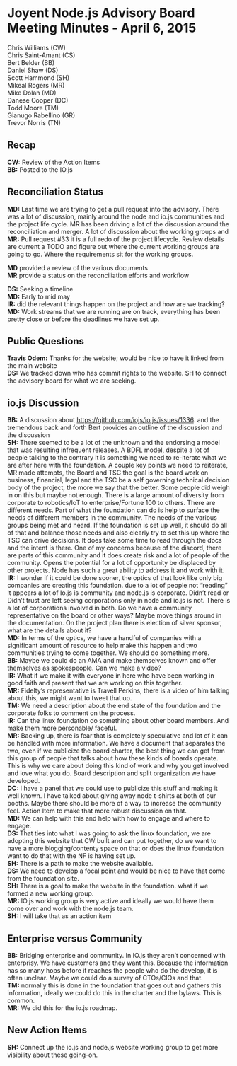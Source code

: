 # Joyent Node.js Advisory Board Meeting Minutes - April 6, 2015

Chris Williams (CW)  
Chris Saint-Amant (CS)  
Bert Belder (BB)  
Daniel Shaw (DS)  
Scott Hammond (SH)  
Mikeal Rogers (MR)  
Mike Dolan (MD)  
Danese Cooper (DC)  
Todd Moore (TM)  
Gianugo Rabellino (GR)  
Trevor Norris (TN)  




## Recap
**CW:** Review of the Action Items  
**BB:** Posted to the IO.js  


## Reconciliation Status
**MD:** Last time we are trying to get a pull request into the advisory. There was a lot of discussion, mainly around the node and io.js communities and the project life cycle. MR has been driving a lot of the discussion around the reconciliation and merger. A lot of discussion about the working groups and  
**MR:** Pull request #33 it is a full redo of the project lifecycle. Review details are current a TODO and figure out where the current working groups are going to go. Where the requirements sit for the working groups.  

**MD** provided a review of the various documents  
**MR** provide a status on the reconciliation efforts and workflow  

**DS:** Seeking a timeline  
**MD:** Early to mid may  
**IR:** did the relevant things happen on the project and how are we tracking?  
**MD:** Work streams that we are running are on track, everything has been pretty close or before the deadlines we have set up.  

## Public Questions
**Travis Odem:** Thanks for the website; would be nice to have it linked from the main website  
**DS:** We tracked down who has commit rights to the website. SH to connect the advisory board for what we are seeking.  

## io.js Discussion
**BB:** A discussion about https://github.com/iojs/io.js/issues/1336. and the tremendous back and forth Bert provides an outline of the discussion and the discussion  
**SH:** There seemed to be a lot of the unknown and the endorsing a model that was resulting infrequent releases. A BDFL model, despite a lot of people talking to the contrary it is something we need to re-iterate what we are after here with the foundation. A couple key points we need to reiterate, MR made attempts, the Board and TSC the goal is the board work on business, financial, legal and the TSC be a self governing technical decision body of the project, the more we say that the better. Some people did weigh in on this but maybe not enough. There is a large amount of diversity from corporate to robotics/IoT to enterprise/Fortune 100 to others. There are different needs. Part of what the foundation can do is help to surface the needs of different members in the community. The needs of the various groups being met and heard. If the foundation is set up well, it should do all of that and balance those needs and also clearly try to set this up where the TSC can drive decisions. It does take some time to read through the docs and the intent is there. One of my concerns because of the discord, there are parts of this community and it does create risk and a lot of people of the community. Opens the potential for a lot of opportunity be displaced by other projects. Node has such a great ability to address it and work with it.  
**IR:** I wonder if it could be done sooner, the optics of that look like only big companies are creating this foundation. due to a lot of people not “reading” it appears a lot of Io.js is community and node.js is corporate. Didn’t read or Didn’t trust are left seeing corporations only in node and io.js is not. There is a lot of corporations involved in both. Do we have a community representative on the board or other ways? Maybe move things around in the documentation.  On the project plan there is election of silver sponsor, what are the details about it?  
**MD:** In terms of the optics, we have a handful of companies with a significant amount of resource to help make this happen and two communities trying to come together. We should do something more.  
**BB:** Maybe we could do an AMA and make themselves known and offer themselves as spokespeople. Can we make a video?  
**IR:** What if we make it with everyone in here who have been working in good faith and present that we are working on this together.  
**MR:** Fidelty’s representative is Travell Perkins, there is a video of him talking about this, we might want to tweet that up.  
**TM:** We need a description about the end state of the foundation and the corporate folks to comment on the process.  
**IR:** Can the linux foundation do something about other board members. And make them more personable/ faceful.  
**MR:** Backing up, there is fear that is completely speculative and lot of it can be handled with more information. We have a document that separates the two, even if we publicize the board charter, the best thing we can get from this group of people that talks about how these kinds of boards operate. This is why we care about doing this kind of work and why you get involved and love what you do. Board description and split organization we have developed.  
**DC:** I have a panel that we could use to publicize this stuff and making it well known. I have talked about giving away node t-shirts at both of our booths. Maybe there should be more of a way to increase the community feel. Action Item to make that more robust discussion on that.  
**MD:** We can help with this and help with how to engage and where to engage.  
**DS:** That ties into what I was going to ask the linux foundation, we are adopting this website that CW built and can put together, do we want to have a more blogging/contenty space on that or does the linux foundation want to do that with the NF is having set up.  
**SH:** There is a path to make the website available.  
**DS:** We need to develop a focal point and would be nice to have that come from the foundation site.  
**SH:** There is a goal to make the website in the foundation. what if we formed a new working group.  
**MR:** IO.js working group is very active and ideally we would have them come over and work with the node.js team.  
**SH:** I will take that as an action item  

## Enterprise versus Community
**BB:** Bridging enterprise and community. In IO.js they aren’t concerned with enterprisy. We have customers and they want this. Because the information has so many hops before it reaches the people who do the develop, it is often unclear. Maybe we could do a survey of CTOs/CIOs and that.  
**TM:** normally this is done in the foundation that goes out and gathers this information, ideally we could do this in the charter and the bylaws. This is common.  
**MR:** We did this for the io.js roadmap.  

## New Action Items
**SH:** Connect up the io.js and node.js website working group to get more visibility about these going-on.  
